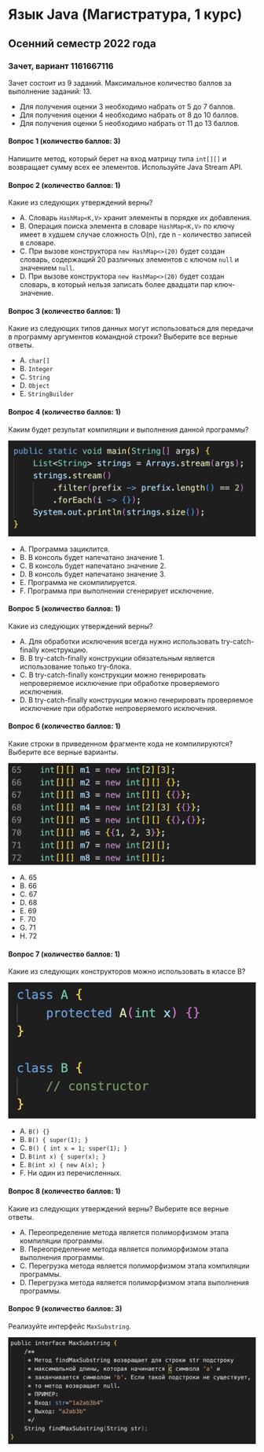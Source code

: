 # Язык Java (Магистратура, 1 курс)
## Осенний семестр 2022 года

### Зачет, вариант 1161667116

Зачет состоит из 9 заданий. Максимальное количество баллов за выполнение заданий: 13.
- Для получения оценки 3 необходимо набрать от 5 до 7 баллов.
- Для получения оценки 4 необходимо набрать от 8 до 10 баллов.
- Для получения оценки 5 необходимо набрать от 11 до 13 баллов.

#### Вопрос 1 (количество баллов: 3)

Напишите метод, который берет на вход матрицу типа `int[][]` и возвращает сумму всех ее элементов. Используйте Java Stream API.


#### Вопрос 2 (количество баллов: 1)

Какие из следующих утверждений верны?


- A. Словарь `HashMap<K,V>` хранит элементы в порядке их добавления.
- B. Операция поиска элемента в словаре `HashMap<K,V>` по ключу имеет в худшем случае сложность O(n), где n - количество записей в словаре.
- C. При вызове конструктора `new HashMap<>(20)` будет создан словарь, содержащий 20 различных элементов с ключом `null` и значением `null`.
- D. При вызове конструктора `new HashMap<>(20)` будет создан словарь, в который нельзя записать более двадцати пар ключ-значение.

#### Вопрос 3 (количество баллов: 1)

Какие из следующих типов данных могут использоваться для передачи в программу аргументов командной строки? Выберите все верные ответы.


- A. `char[]`
- B. `Integer`
- C. `String`
- D. `Object`
- E. `StringBuilder`

#### Вопрос 4 (количество баллов: 1)

Каким будет результат компиляции и выполнения данной программы?

![](https://github.com/java-bfu/master-22-exam/blob/main/img/q7_v2.png)

- A. Программа зациклится.
- B. В консоль будет напечатано значение 1.
- C. В консоль будет напечатано значение 2.
- D. В консоль будет напечатано значение 3.
- E. Программа не скомпилируется.
- F. Программа при выполнении сгенерирует исключение.

#### Вопрос 5 (количество баллов: 1)

Какие из следующих утверждений верны?


- A. Для обработки исключения всегда нужно использовать try-catch-finally конструкцию.
- B. В try-catch-finally конструкции обязательным является использование только try-блока.
- C. В try-catch-finally конструкции можно генерировать непроверяемое исключение при обработке проверяемого исключения.
- D. В try-catch-finally конструкции можно генерировать проверяемое исключение при обработке непроверяемого исключения.

#### Вопрос 6 (количество баллов: 1)

Какие строки в приведенном фрагменте кода не компилируются? Выберите все верные варианты.

![](https://github.com/java-bfu/master-22-exam/blob/main/img/q2_v2.png)

- A. 65
- B. 66
- C. 67
- D. 68
- E. 69
- F. 70
- G. 71
- H. 72

#### Вопрос 7 (количество баллов: 1)

Какие из следующих конструкторов можно использовать в классе B?

![](https://github.com/java-bfu/master-22-exam/blob/main/img/q5_v2.png)

- A. `B() {}`
- B. `B() { super(1); }`
- C. `B() { int x = 1; super(1); }`
- D. `B(int x) { super(x); }`
- E. `B(int x) { new A(x); }`
- F. Ни один из перечисленных.

#### Вопрос 8 (количество баллов: 1)

Какие из следующих утверждений верны? Выберите все верные ответы.


- A. Переопределение метода является полиморфизмом этапа компиляции программы.
- B. Переопределение метода является полиморфизмом этапа выполнения программы.
- C. Перегрузка метода является полиморфизмом этапа компиляции программы.
- D. Перегрузка метода является полиморфизмом этапа выполнения программы.

#### Вопрос 9 (количество баллов: 3)

Реализуйте интерфейс `MaxSubstring`.

![](https://github.com/java-bfu/master-22-exam/blob/main/img/q3_v3.png)
